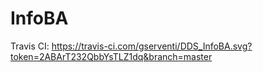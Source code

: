 # InfoBA

Travis CI: https://travis-ci.com/gserventi/DDS_InfoBA.svg?token=2ABArT232QbbYsTLZ1dq&branch=master
